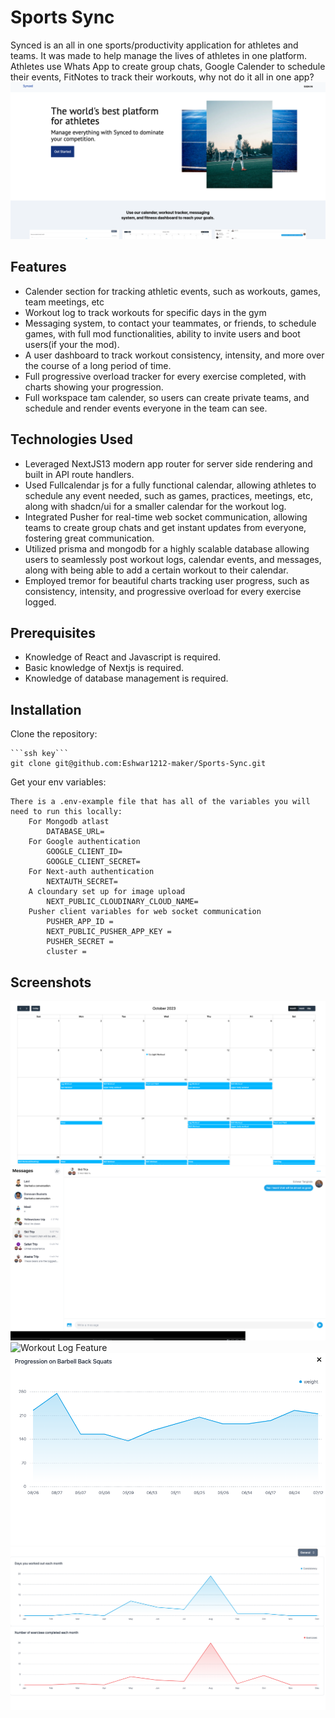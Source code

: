 # Sports Sync

Synced is an all in one sports/productivity application for athletes and teams. It was made to help manage the lives of athletes in one platform. Athletes use Whats App to create group chats, Google Calender to schedule their events, FitNotes to track their workouts, why not do it all in one app?
![Synced](/app/assets/synced.png)


## Features

- Calender section for tracking athletic events, such as workouts, games, team meetings, etc
- Workout log to track workouts for specific days in the gym
- Messaging system, to contact your teammates, or friends, to schedule games, with full mod functionalities, ability to invite users and boot users(if your the mod).
- A user dashboard to track workout consistency, intensity, and more over the course of a long period of time.
- Full progressive overload tracker for every exercise completed, with charts showing your progression.
- Full workspace tam calender, so users can create private teams, and schedule and render events everyone in the team can see.

## Technologies Used

- Leveraged NextJS13 modern app router for server side rendering and built in API route handlers.
- Used Fullcalendar js for a fully functional calendar, allowing athletes to schedule any event needed, such as games, practices, meetings, etc, along with shadcn/ui for a smaller calendar for the workout log.
- Integrated Pusher for real-time web socket communication, allowing teams to create group chats and get instant updates from everyone, fostering great communication. 
- Utilized  prisma and mongodb for a highly scalable database allowing users to seamlessly post workout logs, calendar events, and messages, along with being able to add a certain workout to their calendar.
- Employed tremor for beautiful charts tracking user progress, such as consistency, intensity, and progressive overload for every exercise logged.


## Prerequisites

- Knowledge of React and Javascript is required.
- Basic knowledge of Nextjs is required.
- Knowledge of database management is required.

## Installation

Clone the repository:

    ```ssh key```
    git clone git@github.com:Eshwar1212-maker/Sports-Sync.git

Get your env variables:

    There is a .env-example file that has all of the variables you will need to run this locally:
        For Mongodb atlast
            DATABASE_URL=
        For Google authentication
            GOOGLE_CLIENT_ID=
            GOOGLE_CLIENT_SECRET=
        For Next-auth authentication
            NEXTAUTH_SECRET=
        A cloundary set up for image upload
            NEXT_PUBLIC_CLOUDINARY_CLOUD_NAME=
        Pusher client variables for web socket communication
            PUSHER_APP_ID =
            NEXT_PUBLIC_PUSHER_APP_KEY =
            PUSHER_SECRET =
            cluster =
## Screenshots

![Calender Feature](/app/assets/cal.png)
![Messaging Feature](/app/assets/message.png)
![Workout Log Feature](/app/assets/hey.pn")
![Progressive Overload Tracker Feature](/app/assets/tr.png)
![Consistency and Intensity Tracker Feature](/app/assets/das.png)
